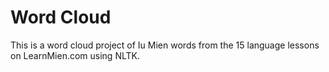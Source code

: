 # Word Cloud

This is a word cloud project of Iu Mien words from the 15 language lessons on LearnMien.com using NLTK.

